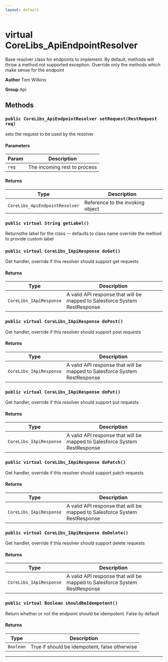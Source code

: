 ```yaml
---
layout: default
---
```

# virtual CoreLibs_ApiEndpointResolver

Base resolver class for endpoints to implement. By default, methods will throw a method not supported exception.
Override only the methods which make sense for the endpoint


**Author** Tom Wilkins


**Group** Api

## Methods
### `public CoreLibs_ApiEndpointResolver setRequest(RestRequest req)`

sets the request to be used by the resolver

#### Parameters

|Param|Description|
|---|---|
|`req`|The incoming rest to process|

#### Returns

|Type|Description|
|---|---|
|`CoreLibs_ApiEndpointResolver`|Reference to the invoking object|

### `public virtual String getLabel()`

Returnsthe label for the class -- defaults to class name override the method to provide custom label

### `public virtual CoreLibs_IApiResponse doGet()`

Get handler, override if this resolver should support get requests

#### Returns

|Type|Description|
|---|---|
|`CoreLibs_IApiResponse`|A valid API response that will be mapped to Salesforce System RestResponse|

### `public virtual CoreLibs_IApiResponse doPost()`

Get handler, override if this resolver should support post requests

#### Returns

|Type|Description|
|---|---|
|`CoreLibs_IApiResponse`|A valid API response that will be mapped to Salesforce System RestResponse|

### `public virtual CoreLibs_IApiResponse doPut()`

Get handler, override if this resolver should support put requests

#### Returns

|Type|Description|
|---|---|
|`CoreLibs_IApiResponse`|A valid API response that will be mapped to Salesforce System RestResponse|

### `public virtual CoreLibs_IApiResponse doPatch()`

Get handler, override if this resolver should support patch requests

#### Returns

|Type|Description|
|---|---|
|`CoreLibs_IApiResponse`|A valid API response that will be mapped to Salesforce System RestResponse|

### `public virtual CoreLibs_IApiResponse doDelete()`

Get handler, override if this resolver should support delete requests

#### Returns

|Type|Description|
|---|---|
|`CoreLibs_IApiResponse`|A valid API response that will be mapped to Salesforce System RestResponse|

### `public virtual Boolean shouldBeIdempotent()`

Return whether or not the endpoint should be idempotent. False by default

#### Returns

|Type|Description|
|---|---|
|`Boolean`|True if should be idempotent, false otherwise|

---
